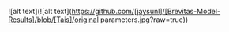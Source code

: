 ![alt text](![alt text](https://github.com/[jaysunl]/[Brevitas-Model-Results]/blob/[Tais]/original parameters.jpg?raw=true))
